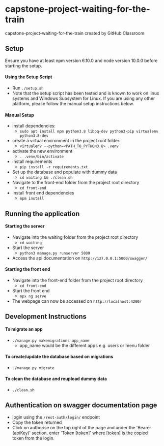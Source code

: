 # capstone-project-waiting-for-the-train
capstone-project-waiting-for-the-train created by GitHub Classroom

## Setup

Ensure you have at least npm version 6.10.0 and node version 10.0.0 before starting the setup.

#### Using the Setup Script
* Run `./setup.sh`
* Note that the setup script has been tested and is known to work on linux systems and Windows Subsystem for Linux. If you are using any other platform, please follow the manual setup instructions below.
#### Manual Setup
* install dependencies:
  * `sudo apt install npm python3.8 libpq-dev python3-pip virtualenv python3.8-dev`
* create a virtual environment in the project root folder:
  * `virtualenv --python=<PATH_TO_PYTHON3.8> .venv`
* activate the new environment
  * `. .venv/bin/activate`
* install requirements
  * `pip install -r requirements.txt`
* Set up the database and populate with dummy data
  * `cd waiting && ./clean.sh`
* Navigate to the front-end folder from the project root directory
  * `cd front-end`
* Install front end dependencies
  * `npm install`

## Running the application
#### Starting the server
* Navigate into the waiting folder from the project root directory
  * `cd waiting`
* Start the server
  * `python3 manage.py runserver 5000`
* Access the api documentation on `http://127.0.0.1:5000/swagger/`

#### Starting the front end
* Navigate into the front-end folder from the project root directory
  * `cd front-end`
* Start the front end
  * `npx ng serve`
* The webpage can now be accessed on `http://localhost:4200/`


## Development Instructions
#### To migrate an app
* `./manage.py makemigrations app_name`
  * app_name would be the different apps e.g. users or menu folder

#### To create/update the database based on migrations
* `./manage.py migrate`

#### To clean the database and reupload dummy data
* `./clean.sh`

## Authentication on swagger documentation page
* login using the `/rest-auth/login/` endpoint
* Copy the token returned
* Click on authorise on the top right of the page and under the 'Bearer  (apiKey)' section, enter 'Token [token]' where [token] is the copied token from the login.

